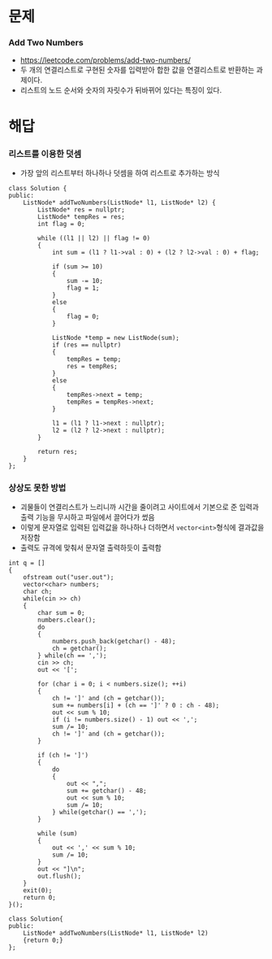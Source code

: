 
# 문제

### Add Two Numbers
 - https://leetcode.com/problems/add-two-numbers/
 - 두 개의 연결리스트로 구현된 숫자를 입력받아 합한 값을 연결리스트로 반환하는 과제이다.
 - 리스트의 노드 순서와 숫자의 자릿수가 뒤바뀌어 있다는 특징이 있다.


# 해답

### 리스트를 이용한 덧셈
 - 가장 앞의 리스트부터 하나하나 덧셈을 하여 리스트로 추가하는 방식
```
class Solution {
public:
    ListNode* addTwoNumbers(ListNode* l1, ListNode* l2) {
        ListNode* res = nullptr;
        ListNode* tempRes = res;
        int flag = 0;

        while ((l1 || l2) || flag != 0)
        {
            int sum = (l1 ? l1->val : 0) + (l2 ? l2->val : 0) + flag;
            
            if (sum >= 10)
            {
                sum -= 10;
                flag = 1;
            }
            else
            {
                flag = 0;
            }

            ListNode *temp = new ListNode(sum);
            if (res == nullptr)
            {
                tempRes = temp;
                res = tempRes;
            }
            else
            {
                tempRes->next = temp;
                tempRes = tempRes->next;
            }

            l1 = (l1 ? l1->next : nullptr);
            l2 = (l2 ? l2->next : nullptr);
        }

        return res;
    }
};
```

### 상상도 못한 방법
 - 괴물들이 연결리스트가 느리니까 시간을 줄이려고 사이트에서 기본으로 준 입력과 출력 기능을 무시하고 파일에서 끌어다가 썼음
 - 이렇게 문자열로 입력된 입력값을 하나하나 더하면서 `vector<int>`형식에 결과값을 저장함
 - 출력도 규격에 맞춰서 문자열 출력하듯이 출력함
```
int q = []
{
    ofstream out("user.out");
    vector<char> numbers;
    char ch;
    while(cin >> ch)
    {
        char sum = 0;
        numbers.clear();
        do
        {
            numbers.push_back(getchar() - 48);
            ch = getchar();
        } while(ch == ',');
        cin >> ch;
        out << '[';

        for (char i = 0; i < numbers.size(); ++i)
        {
            ch != ']' and (ch = getchar());
            sum += numbers[i] + (ch == ']' ? 0 : ch - 48);
            out << sum % 10;
            if (i != numbers.size() - 1) out << ',';
            sum /= 10;
            ch != ']' and (ch = getchar());
        }

        if (ch != ']')
        {
            do
            {
                out << ",";
                sum += getchar() - 48;
                out << sum % 10;
                sum /= 10;
            } while(getchar() == ',');
        }

        while (sum)
        {
            out << ',' << sum % 10;
            sum /= 10;
        }
        out << "]\n";
        out.flush();
    }
    exit(0);
    return 0;
}();

class Solution{
public:
    ListNode* addTwoNumbers(ListNode* l1, ListNode* l2)
    {return 0;}
};
```